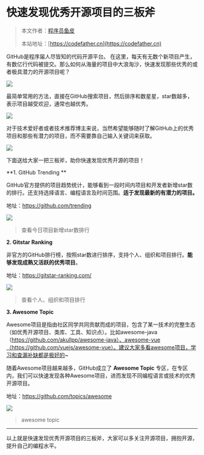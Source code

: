 # 快速发现优秀开源项目的三板斧

> 本文作者：[程序员鱼皮](https://yuyuanweb.feishu.cn/wiki/Abldw5WkjidySxkKxU2cQdAtnah)
>
> 本站地址：[https://codefather.cn](https://codefather.cn)

GitHub是程序届人尽皆知的代码开源平台。
在这里，每天有无数个新项目产生，有数亿行代码被提交。那么如何从海量的项目中大浪淘沙，快速发现那些优秀的或者极具潜力的开源项目呢？

![](https://pic.yupi.icu/5563/202311091033974.png)

最简单常用的方法，直接在GitHub搜索项目，然后排序和数星星，star数越多，表示项目越受欢迎，通常也越优秀。

![](https://pic.yupi.icu/5563/202311091033724.png)

对于技术爱好者或者技术推荐博主来说，当然希望能够随时了解GitHub上的优秀项目和那些有潜力的项目，而不需要靠自己输入关键词来获取。

![](https://pic.yupi.icu/5563/202311091033689.jpeg)

下面送给大家一把三板斧，助你快速发现优秀开源的项目！

**1. GitHub Trending
**

GitHub官方提供的项目趋势统计，能够看到一段时间内项目和开发者新增star数的排行。还支持选择语言、编程语言及时间范围。**适于发现最新的有潜力的项目。**

地址：https://github.com/trending

![](https://pic.yupi.icu/5563/202311091033758.png)



> 查看今日项目新增star数排行



**2. Gitstar Ranking**

非官方的GitHub排行榜，按照star数进行排序，支持个人、组织和项目排行。**能够发现成熟又活跃的优秀项目**。

地址：https://gitstar-ranking.com/

![](https://pic.yupi.icu/5563/202311091033737.png)



> 查看个人、组织和项目排行



**3. Awesome Topic**

Awesome项目是指由社区同学共同贡献而成的项目，包含了某一技术的完整生态（如优秀开源项目、类库、工具、知识点）。比如awesome-java（https://github.com/akullpp/awesome-java）、awesome-vue（https://github.com/vuejs/awesome-vue）。建议大家多看awesome项目，学习和查漏补缺都是极好的~

随着Awesome项目越来越多，GitHub成立了 **Awesome Topic** 专区，在专区内，我们可以快速发现各种Awesome项目，进而发现不同编程语言或技术的优秀开源项目。

地址：https://github.com/topics/awesome

![](https://pic.yupi.icu/5563/202311091033729.png)



> awesome topic



------

以上就是快速发现优秀开源项目的三板斧，大家可以多关注开源项目，拥抱开源，提升自己的编程水平。